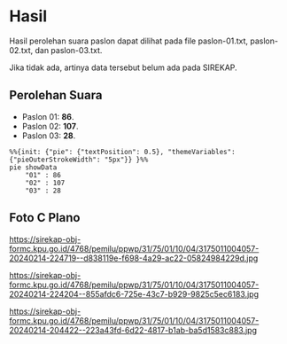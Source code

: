 # Hasil

Hasil perolehan suara paslon dapat dilihat pada file paslon-01.txt, paslon-02.txt, dan paslon-03.txt.

Jika tidak ada, artinya data tersebut belum ada pada SIREKAP.

## Perolehan Suara

 * Paslon 01: **86**.
 * Paslon 02: **107**.
 * Paslon 03: **28**.

```mermaid
%%{init: {"pie": {"textPosition": 0.5}, "themeVariables": {"pieOuterStrokeWidth": "5px"}} }%%
pie showData
    "01" : 86
    "02" : 107
    "03" : 28
```
## Foto C Plano

https://sirekap-obj-formc.kpu.go.id/4768/pemilu/ppwp/31/75/01/10/04/3175011004057-20240214-224719--d838119e-f698-4a29-ac22-05824984229d.jpg

https://sirekap-obj-formc.kpu.go.id/4768/pemilu/ppwp/31/75/01/10/04/3175011004057-20240214-224204--855afdc6-725e-43c7-b929-9825c5ec6183.jpg

https://sirekap-obj-formc.kpu.go.id/4768/pemilu/ppwp/31/75/01/10/04/3175011004057-20240214-204422--223a43fd-6d22-4817-b1ab-ba5d1583c883.jpg
